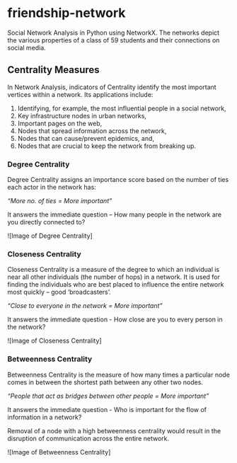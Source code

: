 # friendship-network
Social Network Analysis in Python using NetworkX. The networks depict the various properties of a class of 59 students and their connections on social media.

## Centrality Measures
In Network Analysis, indicators of Centrality identify the most important vertices within a network. Its applications include:
1. Identifying, for example, the most influential people in a social network,
2. Key infrastructure nodes in urban networks, 
3. Important pages on the web, 
4. Nodes that spread information across the network, 
5. Nodes that can cause/prevent epidemics, and,
6. Nodes that are crucial to keep the network from breaking up.

### Degree Centrality

Degree Centrality assigns an importance score based on the number of ties each actor in the network has:

*“More no. of ties = More important”*

It answers the immediate question – How many people in the network are you directly connected to?

![Image of Degree Centrality]

### Closeness Centrality

Closeness Centrality is a measure of the degree to which an individual is near all other individuals (the number of hops) in a network. It is used for finding the individuals who are best placed to influence the entire network most quickly – good ‘broadcasters’.

*“Close to everyone in the network = More important”*

It answers the immediate question - How close are you to every person in the network?

![Image of Closeness Centrality]

### Betweenness Centrality 

Betweenness Centrality is the measure of how many times a particular node comes in between the shortest path between any other two nodes. 

*“People that act as bridges between other people = More important”*

It answers the immediate question - Who is important for the flow of information in a network?

Removal of a node with a high betweenness centrality would result in the disruption of communication across the entire network.

![Image of Betweenness Centrality]




